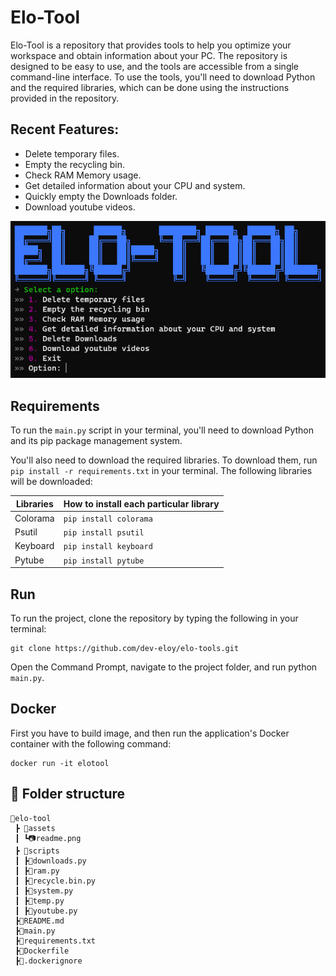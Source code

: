 # Elo-Tool

Elo-Tool is a repository that provides tools to help you optimize your workspace and obtain information about your PC. The repository is designed to be easy to use, and the tools are accessible from a single command-line interface. To use the tools, you'll need to download Python and the required libraries, which can be done using the instructions provided in the repository.

## Recent Features:
- Delete temporary files.
- Empty the recycling bin.
- Check RAM Memory usage.
- Get detailed information about your CPU and system.
- Quickly empty the Downloads folder.
- Download youtube videos.

![Image](./assets/readme.png)

## Requirements

To run the `main.py` script in your terminal, you'll need to download Python and its pip package management system.

You'll also need to download the required libraries. To download them, run `pip install -r requirements.txt` in your terminal. The following libraries will be downloaded:

| Libraries | How to install each particular library |
| -- | -- |
| Colorama | `pip install colorama` |
| Psutil | `pip install psutil` |
| Keyboard | `pip install keyboard` |
| Pytube | `pip install pytube` |

## Run

To run the project, clone the repository by typing the following in your terminal:
~~~
git clone https://github.com/dev-eloy/elo-tools.git
~~~

Open the Command Prompt, navigate to the project folder, and run python `main.py`.

## Docker

First you have to build image, and then run the application's Docker container with the following command:

~~~
docker run -it elotool
~~~


## 📁 Folder structure

```
📂elo-tool
 ┣ 📂assets
 ┃ ┗📷readme.png
 ┣ 📂scripts
 ┃ ┣📜downloads.py
 ┃ ┣📜ram.py
 ┃ ┣📜recycle.bin.py
 ┃ ┣📜system.py
 ┃ ┣📜temp.py
 ┃ ┣📜youtube.py
 ┣📜README.md
 ┣📜main.py
 ┣📜requirements.txt
 ┣🐋Dockerfile
 ┣🐋.dockerignore
```





